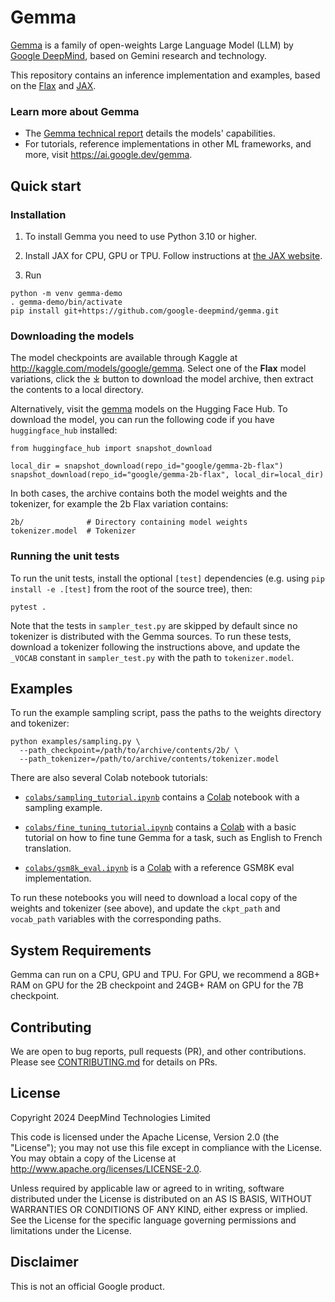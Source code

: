 # Gemma

[Gemma](https://ai.google.dev/gemma) is a family of open-weights Large Language
Model (LLM) by [Google DeepMind](https://deepmind.google/), based on Gemini
research and technology.

This repository contains an inference implementation and examples, based on the
[Flax](https://github.com/google/flax) and [JAX](https://github.com/google/jax).

### Learn more about Gemma

-   The [Gemma technical report](https://ai.google.dev/gemma/technical-report)
    details the models' capabilities.
-   For tutorials, reference implementations in other ML frameworks, and more,
    visit https://ai.google.dev/gemma.

## Quick start

### Installation

1.  To install Gemma you need to use Python 3.10 or higher.

2.  Install JAX for CPU, GPU or TPU. Follow instructions at
    [the JAX website](https://jax.readthedocs.io/en/latest/installation.html).

3.  Run

```
python -m venv gemma-demo
. gemma-demo/bin/activate
pip install git+https://github.com/google-deepmind/gemma.git
```

### Downloading the models

The model checkpoints are available through Kaggle at
http://kaggle.com/models/google/gemma. Select one of the **Flax** model
variations, click the ⤓ button to download the model archive, then extract the
contents to a local directory. 

Alternatively, visit the [gemma](https://huggingface.co/models?other=gemma_jax)
models on the Hugging Face Hub. To download the model, you can run the following code if you have `huggingface_hub` installed:

```
from huggingface_hub import snapshot_download

local_dir = snapshot_download(repo_id="google/gemma-2b-flax")
snapshot_download(repo_id="google/gemma-2b-flax", local_dir=local_dir)
```

In both cases, the archive contains both the model weights and
the tokenizer, for example the 2b Flax variation contains:

```
2b/              # Directory containing model weights
tokenizer.model  # Tokenizer
```

### Running the unit tests

To run the unit tests, install the optional `[test]` dependencies (e.g. using
`pip install -e .[test]` from the root of the source tree), then:

```
pytest .
```

Note that the tests in `sampler_test.py` are skipped by default since no
tokenizer is distributed with the Gemma sources. To run these tests, download a
tokenizer following the instructions above, and update the `_VOCAB` constant in
`sampler_test.py` with the path to `tokenizer.model`.

## Examples

To run the example sampling script, pass the paths to the weights directory and
tokenizer:

```
python examples/sampling.py \
  --path_checkpoint=/path/to/archive/contents/2b/ \
  --path_tokenizer=/path/to/archive/contents/tokenizer.model
```

There are also several Colab notebook tutorials:

-   [`colabs/sampling_tutorial.ipynb`](https://colab.sandbox.google.com/github/google-deepmind/gemma/blob/main/colabs/sampling_tutorial.ipynb)
    contains a [Colab](http://colab.google) notebook with a sampling example.

-   [`colabs/fine_tuning_tutorial.ipynb`](https://colab.sandbox.google.com/github/google-deepmind/gemma/blob/main/colabs/fine_tuning_tutorial.ipynb)
    contains a [Colab](http://colab.google) with a basic tutorial on how to fine
    tune Gemma for a task, such as English to French translation.

-   [`colabs/gsm8k_eval.ipynb`](https://colab.sandbox.google.com/github/google-deepmind/gemma/blob/main/colabs/gsm8k_eval.ipynb)
    is a [Colab](http://colab.google) with a reference GSM8K eval
    implementation.

To run these notebooks you will need to download a local copy of the weights and
tokenizer (see above), and update the `ckpt_path` and `vocab_path` variables
with the corresponding paths.

## System Requirements

Gemma can run on a CPU, GPU and TPU. For GPU, we recommend a 8GB+ RAM on GPU for
the 2B checkpoint and 24GB+ RAM on GPU for the 7B checkpoint.

## Contributing

We are open to bug reports, pull requests (PR), and other contributions. Please
see [CONTRIBUTING.md](CONTRIBUTING.md) for details on PRs.

## License

Copyright 2024 DeepMind Technologies Limited

This code is licensed under the Apache License, Version 2.0 (the \"License\");
you may not use this file except in compliance with the License. You may obtain
a copy of the License at http://www.apache.org/licenses/LICENSE-2.0.

Unless required by applicable law or agreed to in writing, software distributed
under the License is distributed on an AS IS BASIS, WITHOUT WARRANTIES OR
CONDITIONS OF ANY KIND, either express or implied. See the License for the
specific language governing permissions and limitations under the License.

## Disclaimer

This is not an official Google product.

